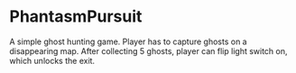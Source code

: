 # PhantasmPursuit
 A simple ghost hunting game. Player has to capture ghosts on a disappearing map. After collecting 5 ghosts, player can flip light switch on, which unlocks the exit.
